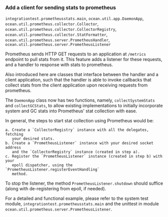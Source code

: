 ### Add a client for sending stats to prometheus

`integrationtest.prometheusstats.main`,
`ocean.util.app.DaemonApp`,
`ocean.util.prometheus.collector.Collector`,
`ocean.util.prometheus.collector.CollectorRegistry`,
`ocean.util.prometheus.collector.StatFormatter`,
`ocean.util.prometheus.server.PrometheusHandler`,
`ocean.util.prometheus.server.PrometheusListener`

Prometheus sends HTTP GET requests to an application at `/metrics` endpoint to
pull stats from it. This feature adds a listener for these requests, and a
handler to response with stats to prometheus.

Also introduced here are classes that interface between the handler and a
client application, such that the handler is able to invoke callbacks that
collect stats from the client application upon receiving requests from
prometheus.

The `DaemonApp` class now has two functions, namely, `collectSystemStats` and
`collectGCStats`, to allow existing implementations to initially incorporate
system and GC stats into Prometheus' stat collection with ease.

In general, the steps to start stat collection using Prometheus would be:

    a. Create a `CollectorRegistry` instance with all the delegates, fetching
       your desired stats.
    b. Create a `PrometheusListener` instance with your desired socket address
       and the `CollectorRegistry` instance (created in step a).
    c. Register the `PrometheusListener` instance (created in step b) with your
       epoll dispatcher, using the `PrometheusListener.registerEventHandling`
       method.

To stop the listener, the method `PrometheusListener.shutdown` should suffice
(along with de-registering from epoll, if needed).

For a detailed and functional example, please refer to the system test module,
`integrationtest.prometheusstats.main` and the unittest in module
`ocean.util.prometheus.server.PrometheusListener`.
